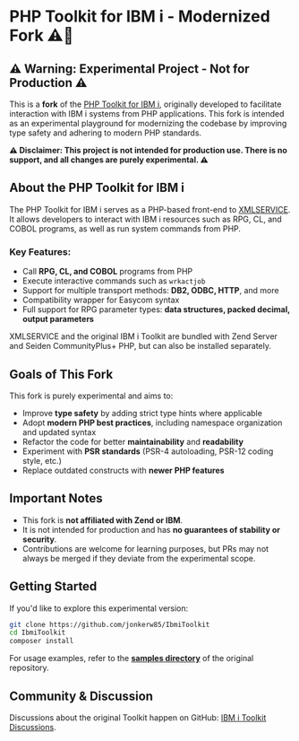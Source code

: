 # PHP Toolkit for IBM i - Modernized Fork ⚠️🚧

## ⚠️ Warning: Experimental Project - Not for Production ⚠️

This is a **fork** of the [PHP Toolkit for IBM i](https://github.com/zendtech/IbmiToolkit), originally developed to facilitate interaction with IBM i systems from PHP applications. This fork is intended as an experimental playground for modernizing the codebase by improving type safety and adhering to modern PHP standards. 

**⚠ Disclaimer: This project is not intended for production use. There is no support, and all changes are purely experimental. ⚠**

## About the PHP Toolkit for IBM i

The PHP Toolkit for IBM i serves as a PHP-based front-end to [XMLSERVICE](http://www.youngiprofessionals.com/wiki/XMLSERVICE). It allows developers to interact with IBM i resources such as RPG, CL, and COBOL programs, as well as run system commands from PHP.

### Key Features:
- Call **RPG, CL, and COBOL** programs from PHP
- Execute interactive commands such as `wrkactjob`
- Support for multiple transport methods: **DB2, ODBC, HTTP**, and more
- Compatibility wrapper for Easycom syntax
- Full support for RPG parameter types: **data structures, packed decimal, output parameters**

XMLSERVICE and the original IBM i Toolkit are bundled with Zend Server and Seiden CommunityPlus+ PHP, but can also be installed separately.

## Goals of This Fork

This fork is purely experimental and aims to:
- Improve **type safety** by adding strict type hints where applicable
- Adopt **modern PHP best practices**, including namespace organization and updated syntax
- Refactor the code for better **maintainability** and **readability**
- Experiment with **PSR standards** (PSR-4 autoloading, PSR-12 coding style, etc.)
- Replace outdated constructs with **newer PHP features**

## Important Notes
- This fork is **not affiliated with Zend or IBM**.
- It is not intended for production and has **no guarantees of stability or security**.
- Contributions are welcome for learning purposes, but PRs may not always be merged if they deviate from the experimental scope.

## Getting Started
If you'd like to explore this experimental version:

```sh
git clone https://github.com/jonkerw85/IbmiToolkit
cd IbmiToolkit
composer install
```

For usage examples, refer to the **[samples directory](https://github.com/zendtech/IbmiToolkit/tree/master/samples)** of the original repository.

## Community & Discussion
Discussions about the original Toolkit happen on GitHub: [IBM i Toolkit Discussions](https://github.com/zendtech/IbmiToolkit/discussions).